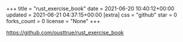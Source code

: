 +++
title = "rust_exercise_book"
date = 2021-06-20 10:40:12+00:00
updated = 2021-06-21 04:37:15+00:00
[extra]
css = "github"
star = 0
forks_count = 0
license = "None"
+++

<https://github.com/ousttrue/rust_exercise_book>

